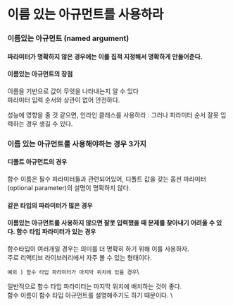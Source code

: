 # 이름 있는 아규먼트를 사용하라

### 이름있는 아규먼트 (named argument)

#### 파라미터가 명확하지 않은 경우에는 이를 집적 지정해서 명확하게 만들어준다.

#### **이름있는 아규먼트의 장점**

이름을 기반으로 값이 무엇을 나타내는지 알 수 있다\
파라미터 입력 순서와 상관이 없어 안전하다.

성능에 영향을 줄 것 같으면, 인라인 클래스를 사용하라 : 그러나 파라미터 순서 잘못 입력하는 경우 생길 수 있다.

&#x20;

### **이름 있는 아규먼트를 사용해야하는 경우 3가지**

#### 디폴트 아규먼트의 경우

함수 이름은 필수 파라미터들과 관련되어있어, 디폴트 값을 갖는 옵션 파라미터(optional parameter)의 설명이 명확하지 않다.

#### 같은 타입의 파라미터가 많은 경우

#### 이름있는 아규먼트를 사용하지 않으면 잘못 입력했을 때  문제를 찾아내기 어려울 수 있다.  함수 타입 파라미터가 있는 경우

함수타입이 여러개일 경우는 의미를 더 명확히 하기 위해 이를 사용하자.\
주로 리액티브 라이브러리에서 자주 볼 수 있는 형태이다.

`예외 ) 함수 타입 파라미터가 마지막 위치에 있을 경우`\


일반적으로 함수 타입 파라미터는 마지막 위치에 배치하는 것이 좋다.\
함수 이름이 함수 타입 아규먼트를 설명해주기도 하기 때문이다. \
